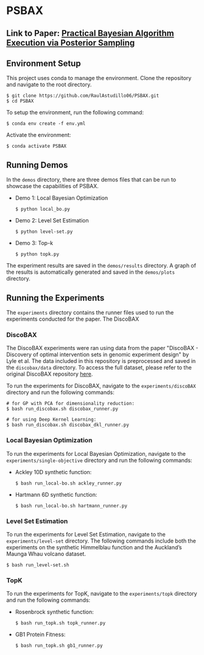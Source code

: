 # PSBAX

## Link to Paper: [Practical Bayesian Algorithm Execution via Posterior Sampling](https://arxiv.org/abs/2410.20596)

## Environment Setup
This project uses conda to manage the environment. Clone the repository and navigate to the root directory.
```
$ git clone https://github.com/RaulAstudillo06/PSBAX.git
$ cd PSBAX
```
To setup the environment, run the following command:
```
$ conda env create -f env.yml
```
Activate the environment:
```
$ conda activate PSBAX
```

## Running Demos
In the `demos` directory, there are three demos files that can be run to showcase the capabilities of PSBAX.

- Demo 1: Local Bayesian Optimization
    ```
    $ python local_bo.py
    ```
- Demo 2: Level Set Estimation
    ```
    $ python level-set.py
    ```
- Demo 3: Top-k
    ```
    $ python topk.py
    ```

The experiment results are saved in the `demos/results` directory. A graph of the results is automatically generated and saved in the `demos/plots` directory.


## Running the Experiments

The `experiments` directory contains the runner files used to run the experiments conducted for the paper. The DiscoBAX 

### DiscoBAX
The DiscoBAX experiments were ran using data from the paper "DiscoBAX - Discovery of optimal intervention sets in genomic experiment design" by Lyle et al. The data included in this repository is preprocessed and saved in the `discobax/data` directory. To access the full dataset, please refer to the original DiscoBAX repository [here](https://github.com/amehrjou/DiscoBAX). 

To run the experiments for DiscoBAX, navigate to the `experiments/discoBAX` directory and run the following commands:
```
# for GP with PCA for dimensionality reduction:
$ bash run_discobax.sh discobax_runner.py

# for using Deep Kernel Learning:
$ bash run_discobax.sh discobax_dkl_runner.py
```

### Local Bayesian Optimization
To run the experiments for Local Bayesian Optimization, navigate to the `experiments/single-objective` directory and run the following commands:

- Ackley 10D synthetic function:
    ```
    $ bash run_local-bo.sh ackley_runner.py
    ```
- Hartmann 6D synthetic function:
    ```
    $ bash run_local-bo.sh hartmann_runner.py
    ```

### Level Set Estimation
To run the experiments for Level Set Estimation, navigate to the `experiments/level-set` directory. The following commands include both the experiments on the synthetic Himmelblau function and the Auckland’s Maunga Whau volcano dataset. 
```
$ bash run_level-set.sh
```

### TopK
To run the experiments for TopK, navigate to the `experiments/topk` directory and run the following commands:

- Rosenbrock synthetic function:
    ```
    $ bash run_topk.sh topk_runner.py
    ```
- GB1 Protein Fitness:
    ```
    $ bash run_topk.sh gb1_runner.py
    ```
